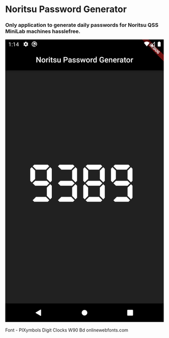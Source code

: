 # Noritsu Password Generator

### Only application to generate daily passwords for Noritsu QSS MiniLab machines hasslefree.

![](images/screenshot_1.png)

Font - PIXymbols Digit Clocks W90 Bd onlinewebfonts.com
